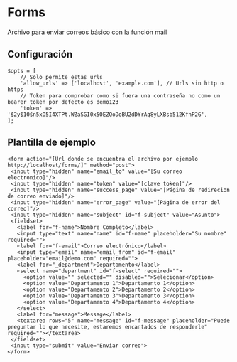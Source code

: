# Forms
Archivo para enviar correos básico con la función mail


## Configuración

    $opts = [
        // Solo permite estas urls
        'allow_urls' => ['localhost', 'example.com'], // Urls sin http o https
        // Token para comprobar como si fuera una contraseña no como un bearer token por defecto es demo123
        'token' => '$2y$10$n5xO5I4XTPt.WZaSGI0x5OEZQoDoBU2dDYrAq8yLXBsb512KfnP2G',
    ];


## Plantilla de ejemplo

    <form action="[Url donde se encuentra el archivo por ejemplo http://localhost/forms/]" method="post">
     <input type="hidden" name="email_to" value="[Su correo electronico]"/>
     <input type="hidden" name="token" value="[clave token]"/>
     <input type="hidden" name="success_page" value="[Página de redirecion de correo enviado]"/>
     <input type="hidden" name="error_page" value="[Página de error del correo]"/>
     <input type="hidden" name="subject" id="f-subject" value="Asunto">
     <fieldset>
       <label for="f-name">Nombre Completo</label>
       <input type="text" name="name" id="f-name" placeholder="Su nombre" required="">
       <label for="f-email">Correo electrónico</label>
       <input type="email" name="email_from" id="f-email" placeholder="email@demo.com" required="">
       <label for="_department">Departamento</label>
       <select name="department" id="f-select" required="">
         <option value="" selected="" disabled="">Selecionar</option>
         <option value="Departamento 1">Departamento 1</option>
         <option value="Departamento 2">Departamento 2</option>
         <option value="Departamento 3">Departamento 3</option>
         <option value="Departamento 4">Departamento 4</option>
       </select>
       <label for="message">Message</label>
       <textarea rows="5" name="message" id="f-message" placeholder="Puede preguntar lo que necesite, estaremos encantados de responderle" required=""></textarea>
     </fieldset>
     <input type="submit" value="Enviar correo">
    </form>

